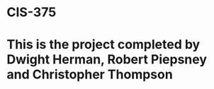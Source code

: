 # CIS-375
# This is the project completed by Dwight Herman, Robert Piepsney and Christopher Thompson
